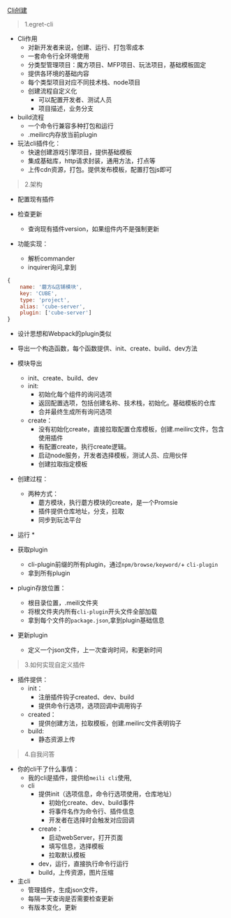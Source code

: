 [Cli创建](https://www.jianshu.com/p/cd9cf12d0e31)

> 1.egret-cli


* Cli作用
    * 对新开发者来说，创建、运行、打包零成本
    * 一套命令行全环境使用
    * 分类型管理项目：魔方项目、MFP项目、玩法项目，基础模板固定
    * 提供各环境的基础内容
    * 每个类型项目对应不同技术栈、node项目
    * 创建流程自定义化
        * 可以配置开发者、测试人员
        * 项目描述，业务分支
* build流程
    * 一个命令行兼容多种打包和运行
    * .meilirc内存放当前plugin
* 玩法cli插件化：
    * 快速创建游戏引擎项目，提供基础模板
    * 集成基础库，http请求封装，通用方法，打点等
    * 上传cdn资源，打包。提供发布模板，配置打包js即可

> 2.架构

* 配置现有插件
* 检查更新
    * 查询现有插件version，如果组件内不是强制更新

* 功能实现：
    * 解析commander
    * inquirer询问,拿到
```js
{
    name: '蘑方&店铺模块',
    key: 'CUBE',
    type: 'project',
    alias: 'cube-server',
    plugin: ['cube-server']
}
```

* 设计思想和Webpack的plugin类似
* 导出一个构造函数，每个函数提供、init、create、build、dev方法
* 模块导出
    * init、create、build、dev
    * init:
        * 初始化每个组件的询问选项
        * 返回配置选项，包括创建名称、技术栈，初始化。基础模板的仓库
        * 合并最终生成所有询问选项
    * create：
        * 没有初始化create，直接拉取配置仓库模板，创建.meilirc文件，包含使用插件
        * 有配置create，执行create逻辑。
        * 启动node服务，开发者选择模板，测试人员、应用伙伴
        * 创建拉取指定模板
* 创建过程：
    * 两种方式：
        * 蘑方模块，执行蘑方模块的create，是一个Promsie
        * 插件提供仓库地址，分支，拉取
        * 同步到玩法平台
* 运行
    * 

* 获取plugin
    * cli-plugin前缀的所有plugin，通过`npm/browse/keyword/`+ `cli-plugin`
    * 拿到所有plugin
* plugin存放位置：
    * 根目录位置，.meili文件夹
    * 将根文件夹内所有`cli-plugin`开头文件全部加载
    * 拿到每个文件的`package.json`,拿到plugin基础信息
* 更新plugin
    * 定义一个json文件，上一次查询时间，和更新时间


> 3.如何实现自定义插件

* 插件提供：
    * init：
        * 注册插件钩子created、dev、build
        * 提供命令行选项，选项回调中调用钩子
    * created：
        * 提供创建方法，拉取模板，创建.meilirc文件表明钩子
    * build:
        * 静态资源上传


> 4.自我问答

* 你的cli干了什么事情：
    * 我的cli是插件，提供给`meili cli`使用,
    * cli
        * 提供init（选项信息，命令行选项使用，仓库地址）
            * 初始化create、dev、build事件
            * 将事件名作为命令行、插件信息
            * 开发者在选择时会触发对应回调
        * create：
            * 启动webServer，打开页面
            * 填写信息，选择模板
            * 拉取默认模板
        * dev，运行，直接执行命令行运行
        * build，上传资源，图片压缩
* 主cli
    * 管理插件，生成json文件，
    * 每隔一天查询是否需要检查更新
    * 有版本变化，更新

    